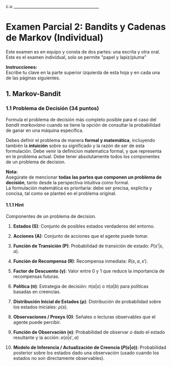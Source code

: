 
c.u __________________________________________

# Examen Parcial 2: Bandits y Cadenas de Markov (Individual)

Este examen es en equipo y consta de dos partes: una escrita y otra oral. Este es el examen individual, solo se permite "papel y lapiz/pluma"  

**Instrucciones:**  
Escribe tu clave en la parte superior izquierda de esta hoja y en cada una de las páginas siguientes.

## 1. Markov-Bandit

### 1.1 Problema de Decisión (34 puntos)

Formula el problema de decisión más completo posible para el caso del *bandit markoviano* cuando se tiene la opción de consultar la probabilidad de ganar en una máquina específica.  

Debes definir el problema de manera **formal y matemática**, incluyendo también la **intuición** sobre su significado y la razón de ser de esta formulación. Debe venir la definicion matematica formal, y que representa en le problema actual. Debe tener absolutamente todos los componentes de un problema de decision. 

**Nota:**  
Asegúrate de mencionar **todas las partes que componen un problema de decisión**, tanto desde la perspectiva intuitiva como formal.  
La formulación matemática es prioritaria: debe ser precisa, explícita y concisa, tal como se planteó en el problema original.

#### 1.1.1 Hint
Componentes de un problema de decision.
1. **Estados (S)**: Conjunto de posibles estados verdaderos del entorno.  

2. **Acciones (A)**: Conjunto de acciones que el agente puede tomar.  

3. **Función de Transición (P)**: Probabilidad de transición de estado: $P(s' | s, a)$.  

4. **Función de Recompensa (R)**: Recompensa inmediata: $R(s, a, s')$.  

5. **Factor de Descuento (γ)**: Valor entre 0 y 1 que reduce la importancia de recompensas futuras.  

6. **Política (π)**: Estrategia de decisión: $π(a | s)$ o $π(a | b)$ para políticas basadas en creencias.  

7. **Distribución Inicial de Estados (ρ)**: Distribución de probabilidad sobre los estados iniciales: $ρ(s)$.  

8. **Observaciones / Proxys (O)**: Señales o lecturas observables que el agente puede percibir.  

9. **Función de Observación (e)**: Probabilidad de observar $o$ dado el estado resultante y la acción:
     $e(o | s', a)$  

10. **Modelo de Inferencia / Actualización de Creencia ($P(s | o)$)**: Probabilidad posterior sobre los estados dado una observación (usado cuando los estados no son directamente observables).  


